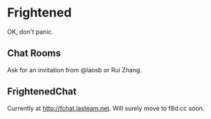 # Frightened

OK, don't panic.

## Chat Rooms

Ask for an invitation from @laosb or Rui Zhang.

## FrightenedChat

Currently at http://fchat.lasteam.net. Will surely move to f8d.cc soon.
